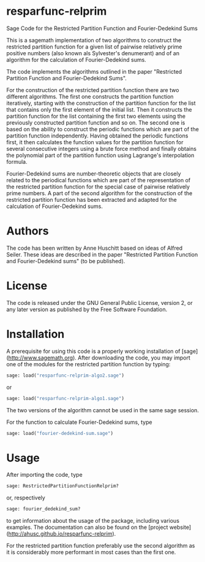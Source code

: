 # resparfunc-relprim
Sage Code for the Restricted Partition Function and Fourier-Dedekind Sums

This is a sagemath implementation of two algorithms to construct the restricted partition function for a given list of pairwise relatively prime positive numbers (also known als Sylvester's denumerant) and of an algorithm for the calculation of Fourier-Dedekind sums. 

The code implements the algorithms outlined in the paper "Restricted Partition Function and Fourier-Dedekind Sums".

For the construction of the restricted partition function there are two different algorithms. The first one constructs the partition function iteratively, starting with the construction of the partition function for the list that contains only the first element of the initial list. Then it constructs the partition function for the list containing the first two elements using the previously constructed partition function and so on.
The second one is based on the ability to construct the periodic functions which are part of the partition function independently. Having obtained the periodic functions first, it then calculates the function values for the partition function for several consecutive integers using a brute force method and finally obtains the polynomial part of the partition function using Lagrange's interpolation formula.


Fourier-Dedekind sums are number-theoretic objects that are closely
related to the periodical functions which are part of the representation
of the restricted partition function for the special case of pairwise
relatively prime numbers. A part of the second algorithm for the construction of the restricted partition function has been extracted and adapted for the calculation of Fourier-Dedekind sums.

# Authors

The code has been written by Anne Huschitt based on ideas of Alfred Seiler. These ideas are described in the paper "Restricted Partition Function and Fourier-Dedekind sums" (to be published). 

# License

The code is released under the GNU General Public License, version 2, or any later version as published by the Free Software Foundation. 

# Installation

A prerequisite for using this code is a properly working installation of [sage] (http://www.sagemath.org). After downloading the code, you may import one of the modules for the restricted partition function by typing:

```python
sage: load("resparfunc-relprim-algo2.sage")
```
or
```python
sage: load("resparfunc-relprim-algo1.sage")
```
The two versions of the algorithm cannot be used in the same sage session.

For the function to calculate Fourier-Dedekind sums, type

```python
sage: load("fourier-dedekind-sum.sage")
```

# Usage

After importing the code, type
```python
sage: RestrictedPartitionFunctionRelprim?
```
or, respectively
```python
sage: fourier_dedekind_sum?
```
to get information about the usage of the package, including various examples. The documentation can also be found on the [project website] (http://ahusc.github.io/resparfunc-relprim).

For the restricted partition function preferably use the second algorithm as it is considerably more performant in most cases than the first one.


